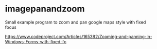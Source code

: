 # imagepanandzoom
Small example program to zoom and pan google maps style with fixed focus

https://www.codeproject.com/Articles/165382/Zooming-and-panning-in-Windows-Forms-with-fixed-fo
